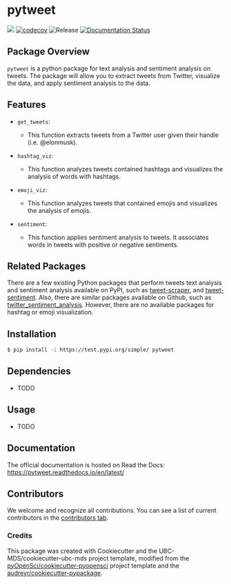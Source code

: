 # pytweet 

![](https://github.com/mmyz88/pytweet/workflows/build/badge.svg) [![codecov](https://codecov.io/gh/mmyz88/pytweet/branch/main/graph/badge.svg)](https://codecov.io/gh/mmyz88/pytweet) ![Release](https://github.com/mmyz88/pytweet/workflows/Release/badge.svg) [![Documentation Status](https://readthedocs.org/projects/pytweet/badge/?version=latest)](https://pytweet.readthedocs.io/en/latest/?badge=latest)

## Package Overview           
`pytweet` is a python package for text analysis and sentiment analysis on tweets. The package will allow you to extract tweets from Twitter, visualize the data, and apply sentiment analysis to the data.        

## Features

- `get_tweets`:              
    - This function extracts tweets from a Twitter user given their handle (i.e. @elonmusk). 

- `hashtag_viz`:             
    - This function analyzes tweets contained hashtags and visualizes the analysis of words with hashtags. 

- `emoji_viz`:            
    - This function analyzes tweets that contained emojis and visualizes the analysis of emojis.

- `sentiment`:              
    - This function applies sentiment analysis to tweets. It associates words in tweets with positive or negative sentiments.           

## Related Packages           
There are a few existing Python packages that perform tweets text analysis and sentiment analysis available on PyPI, such as [tweet-scraper](https://pypi.org/project/tweet-scraper/), and [tweet-sentiment](https://pypi.org/project/tweet-sentiment/). Also, there are similar packages available on Github, such as [twitter_sentiment_analysis](https://github.com/namas191297/twitter_sentiment_analysis). However, there are no available packages for hashtag or emoji visualization. 

## Installation

```bash
$ pip install -i https://test.pypi.org/simple/ pytweet
```

## Dependencies

- TODO

## Usage

- TODO

## Documentation

The official documentation is hosted on Read the Docs: https://pytweet.readthedocs.io/en/latest/

## Contributors

We welcome and recognize all contributions. You can see a list of current contributors in the [contributors tab](https://github.com/mmyz88/pytweet/graphs/contributors).

### Credits

This package was created with Cookiecutter and the UBC-MDS/cookiecutter-ubc-mds project template, modified from the [pyOpenSci/cookiecutter-pyopensci](https://github.com/pyOpenSci/cookiecutter-pyopensci) project template and the [audreyr/cookiecutter-pypackage](https://github.com/audreyr/cookiecutter-pypackage).
